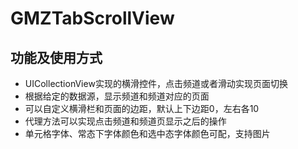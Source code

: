 # GMZTabScrollView
## 功能及使用方式
+ UICollectionView实现的横滑控件，点击频道或者滑动实现页面切换
+ 根据给定的数据源，显示频道和频道对应的页面
+ 可以自定义横滑栏和页面的边距，默认上下边距0，左右各10
+ 代理方法可以实现点击频道和频道页显示之后的操作
+ 单元格字体、常态下字体颜色和选中态字体颜色可配，支持图片

